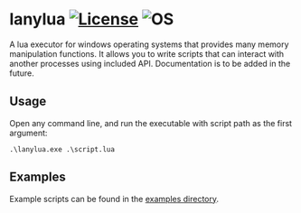 # lanylua [![License](https://img.shields.io/badge/License-GPL3.0-green.svg)](https://github.com/lanylow/lanylua/blob/main/LICENSE) ![OS](https://img.shields.io/badge/OS-Windows-green.svg)
A lua executor for windows operating systems that provides many memory manipulation functions. It allows you to write scripts that can interact with another processes using included API. Documentation is to be added in the future.

## Usage
Open any command line, and run the executable with script path as the first argument:
```
.\lanylua.exe .\script.lua
```

## Examples
Example scripts can be found in the [examples directory](https://github.com/lanylow/lanylua/tree/main/examples).
